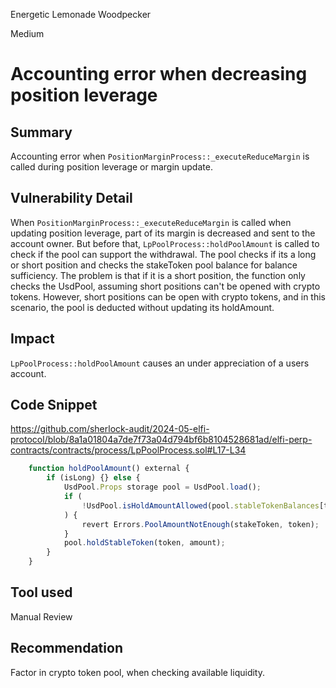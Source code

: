 Energetic Lemonade Woodpecker

Medium

# Accounting error when decreasing position leverage

## Summary
Accounting error when `PositionMarginProcess::_executeReduceMargin` is called during position leverage or margin update.


## Vulnerability Detail
When `PositionMarginProcess::_executeReduceMargin` is called when updating position leverage, part of its margin is decreased and sent to the account owner. But before that, `LpPoolProcess::holdPoolAmount` is called to check if the pool can support the withdrawal. The pool checks if its a long or short position and checks the stakeToken pool balance for balance sufficiency. 
The problem is that if it is a short position, the function only checks the UsdPool, assuming short positions can't be opened with crypto tokens. However, short positions can be open with crypto tokens, and in this scenario, the pool is deducted without updating its holdAmount.


## Impact
`LpPoolProcess::holdPoolAmount` causes an under appreciation of a users account.


## Code Snippet
https://github.com/sherlock-audit/2024-05-elfi-protocol/blob/8a1a01804a7de7f73a04d794bf6b8104528681ad/elfi-perp-contracts/contracts/process/LpPoolProcess.sol#L17-L34
```js
    function holdPoolAmount() external {
        if (isLong) {} else {
            UsdPool.Props storage pool = UsdPool.load();
            if (
                !UsdPool.isHoldAmountAllowed(pool.stableTokenBalances[token], UsdPool.getPoolLiquidityLimit(), amount)
            ) {
                revert Errors.PoolAmountNotEnough(stakeToken, token);
            }
            pool.holdStableToken(token, amount);
        }
    }
```


## Tool used

Manual Review


## Recommendation
Factor in crypto token pool, when checking available liquidity.